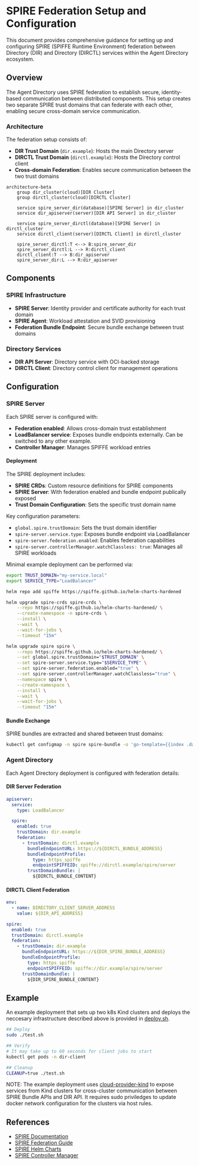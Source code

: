 # SPIRE Federation Setup and Configuration

This document provides comprehensive guidance for setting up and configuring SPIRE (SPIFFE Runtime Environment) federation between Directory (DIR) and Directory (DIRCTL) services within the Agent Directory ecosystem.

## Overview

The Agent Directory uses SPIRE federation to establish secure, identity-based communication between distributed components. This setup creates two separate SPIRE trust domains that can federate with each other, enabling secure cross-domain service communication.

### Architecture

The federation setup consists of:

- **DIR Trust Domain** (`dir.example`): Hosts the main Directory server
- **DIRCTL Trust Domain** (`dirctl.example`): Hosts the Directory control client
- **Cross-domain Federation**: Enables secure communication between the two trust domains

```mermaid
architecture-beta
    group dir_cluster(cloud)[DIR Cluster]
    group dirctl_cluster(cloud)[DIRCTL Cluster]
    
    service spire_server_dir(database)[SPIRE Server] in dir_cluster
    service dir_apiserver(server)[DIR API Server] in dir_cluster
    
    service spire_server_dirctl(database)[SPIRE Server] in dirctl_cluster
    service dirctl_client(server)[DIRCTL Client] in dirctl_cluster
    
    spire_server_dirctl:T <--> B:spire_server_dir
    spire_server_dirctl:L --> R:dirctl_client
    dirctl_client:T --> B:dir_apiserver
    spire_server_dir:L --> R:dir_apiserver
```

## Components

### SPIRE Infrastructure

- **SPIRE Server**: Identity provider and certificate authority for each trust domain
- **SPIRE Agent**: Workload attestation and SVID provisioning
- **Federation Bundle Endpoint**: Secure bundle exchange between trust domains

### Directory Services

- **DIR API Server**: Directory service with OCI-backed storage
- **DIRCTL Client**: Directory control client for management operations

## Configuration

### SPIRE Server

Each SPIRE server is configured with:

- **Federation enabled**: Allows cross-domain trust establishment
- **LoadBalancer service**: Exposes bundle endpoints externally. Can be switched to any other example.
- **Controller Manager**: Manages SPIFFE workload entries

#### Deployment

The SPIRE deployment includes:

- **SPIRE CRDs**: Custom resource definitions for SPIRE components
- **SPIRE Server**: With federation enabled and bundle endpoint publically exposed
- **Trust Domain Configuration**: Sets the specific trust domain name

Key configuration parameters:
- `global.spire.trustDomain`: Sets the trust domain identifier
- `spire-server.service.type`: Exposes bundle endpoint via LoadBalancer
- `spire-server.federation.enabled`: Enables federation capabilities
- `spire-server.controllerManager.watchClassless: true`: Manages all SPIRE workloads

Minimal example deployment can be performed via:

```bash
export TRUST_DOMAIN="my-service.local"
export SERVICE_TYPE="LoadBalancer"

helm repo add spiffe https://spiffe.github.io/helm-charts-hardened

helm upgrade spire-crds spire-crds \
    --repo https://spiffe.github.io/helm-charts-hardened/ \
    --create-namespace -n spire-crds \
    --install \
    --wait \
    --wait-for-jobs \
    --timeout "15m"

helm upgrade spire spire \
    --repo https://spiffe.github.io/helm-charts-hardened/ \
    --set global.spire.trustDomain="$TRUST_DOMAIN" \
    --set spire-server.service.type="$SERVICE_TYPE" \
    --set spire-server.federation.enabled="true" \
    --set spire-server.controllerManager.watchClassless="true" \
    --namespace spire \
    --create-namespace \
    --install \
    --wait \
    --wait-for-jobs \
    --timeout "15m"
```

#### Bundle Exchange

SPIRE bundles are extracted and shared between trust domains:

```bash
kubectl get configmap -n spire spire-bundle -o 'go-template={{index .data "bundle.spiffe"}}'
```

### Agent Directory

Each Agent Directory deployment is configured with federation details:

#### DIR Server Federation

```yaml
apiserver:
  service:
    type: LoadBalancer

  spire:
    enabled: true
    trustDomain: dir.example
    federation:
      - trustDomain: dirctl.example
        bundleEndpointURL: https://${DIRCTL_BUNDLE_ADDRESS}
        bundleEndpointProfile:
          type: https_spiffe
          endpointSPIFFEID: spiffe://dirctl.example/spire/server
        trustDomainBundle: |
          ${DIRCTL_BUNDLE_CONTENT}
```

#### DIRCTL Client Federation

```yaml
env:
  - name: DIRECTORY_CLIENT_SERVER_ADDRESS
    value: ${DIR_API_ADDRESS}

spire:
  enabled: true
  trustDomain: dirctl.example
  federation:
    - trustDomain: dir.example
      bundleEndpointURL: https://${DIR_SPIRE_BUNDLE_ADDRESS}
      bundleEndpointProfile:
        type: https_spiffe
        endpointSPIFFEID: spiffe://dir.example/spire/server
      trustDomainBundle: |
        ${DIR_SPIRE_BUNDLE_CONTENT}
```

## Example

An example deployment that sets up two k8s Kind clusters and deploys the neccesary infrastructure described above is provided in [deploy.sh](deploy.sh).

```bash
## Deploy
sudo ./test.sh

## Verify
# It may take up to 60 seconds for client jobs to start
kubectl get pods -n dir-client

## Cleanup
CLEANUP=true ./test.sh
```

NOTE: The example deployment uses [cloud-provider-kind](https://github.com/kubernetes-sigs/cloud-provider-kind) to expose services from Kind clusters for cross-cluster communication between SPIRE Bundle APIs and DIR API. It requires sudo priviledges to update docker network configuration for the clusters via host rules.

## References

- [SPIRE Documentation](https://spiffe.io/docs/latest/spiffe-about/overview/)
- [SPIRE Federation Guide](https://spiffe.io/docs/latest/spire-helm-charts-hardened-advanced/federation/)
- [SPIRE Helm Charts](https://github.com/spiffe/helm-charts-hardened)
- [SPIRE Controller Manager](https://github.com/spiffe/spire-controller-manager)
